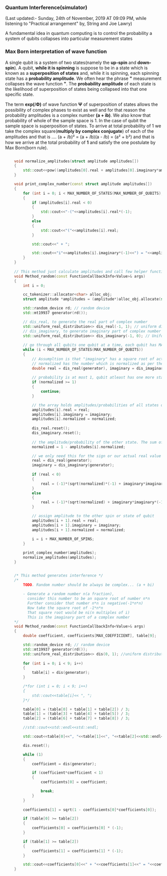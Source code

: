 ### Quantum Interference(simulator)

(Last updated:- Sunday, 24th of November, 2019 AT 09:09 PM, while listening to "Practical arrangement" by, String and Joe Lawry)

A fundamental idea in quantum computing is to control the probability a system of qubits collapses into particular measurement states

### Max Born interpretation of wave function

A single qubit is a system of two states(namely the **up-spin** and **down-spin**). A qubit, **while it is spinning** is suppose to be in a state which is known as a **superposition of states** and, while it is spinning, each spinning state has a __probability amplitude__.  We often hear the phrase **"** measurement collapses the wave function **"**. The __probability amplitude__ of each state is the likelihood of superposition of states being collapsed into that one specific state. 

The term **exp(&ImaginaryI;&Phi;)** of wave function **&Psi;** of superposition of states allows the possibility of complex phases to exist as well and for that reason the probability amplitudes is a complex number **(a + ib)**. We also know that probability of whole of the sample space is 1. In the case of qubit the sample space is superposition of states. To arrive at total probability of 1 we take the complex square(**multiply by complex conjugate**) of each of the amplitudes and that is .... (a + &ImaginaryI;b)&sup2; = (a + &ImaginaryI;b)(a - &ImaginaryI;b) = (a&sup2; + b&sup2;)  and that is how we arrive at the total probability of **1**  and satisfy the one postulate by Max Born(born rule).

```cpp

    void normalize_amplitudes(struct amplitude amplitudes[])
    {        
        std::cout<<pow((amplitudes[0].real + amplitudes[0].imaginary*amplitudes[0].imaginary*(-1)), 2) + pow((amplitudes[1].real + amplitudes[1].imaginary*amplitudes[1].imaginary*(-1)), 2)<<std::endl;
    }    

    void print_complex_number(const struct amplitude amplitudes[])    
    {
        for (int i = 0; i < MAX_NUMBER_OF_STATES(MAX_NUMBER_OF_QUBITS); i++)
        {
            if (amplitudes[i].real < 0)
            {
                std::cout<<"-("<<amplitudes[i].real*(-1);
            }
            else 
            {
                std::cout<<"("<<amplitudes[i].real;
            }

            std::cout<<" + ";

            std::cout<<"i"<<amplitudes[i].imaginary*(-1)<<") = "<<amplitudes[i].normalized<<", real = "<<amplitudes[i].real<<", imaginary =  "<<amplitudes[i].imaginary<<std::endl;            
        }
    }
    
    // This method just calculate amplitudes and call few helper functions to display them
    void Method_random(const FunctionCallbackInfo<Value>& args)
    {
        int i = 0;

        cc_tokenizer::allocator<char> alloc_obj;
        struct amplitude *amplitudes = (amplitude*)alloc_obj.allocate(sizeof(amplitude)*MAX_NUMBER_OF_STATES(MAX_NUMBER_OF_QUBITS));

        std::random_device rd; // random device
        std::mt19937 generator(rd()); 

        // dis_real, to generate the real part of complex number
        std::uniform_real_distribution<> dis_real(-1, 1); // uniform distribution between -1 and 1, for real part of the complex number
        // dis_imaginary, to generate imaginary part of complex number and that number is assumed to be square root of actual imaginary part of complex number
        std::uniform_real_distribution<> dis_imaginary(-1, 0); // Uniform distribution between -1 and 0, for imaginary part of the complex number. This part is always negative unlike part of complex number which is real. The real part can be negative as well as negative
        
        // go through all qubits one qubit at a time, each qubit has MAX_NUMBER_OF_SPINS states 
        while (i < MAX_NUMBER_OF_STATES(MAX_NUMBER_OF_QUBITS))
        {
            // Assumpltion is that "imaginary" has a square root of actual imaginary portion of complex number
            // normalized has the number which is normalized as per the "born rule" about probability wave 
            double real = dis_real(generator), imaginary = dis_imaginary(generator), normalized = ((real + imaginary*imaginary*(-1))*(real + imaginary*imaginary*(-1)));
            
            // probability is at most 1, qubit atleast has one more state which needs its amplitude to get assigned/calculated
            if (normalized >= 1)
            {
                continue;
            }

            // the array holds amplitudes/probabilities of all states of a qubit            
            amplitudes[i].real = real;
            amplitudes[i].imaginary = imaginary;            
            amplitudes[i].normalized = normalized;
                        
            dis_real.reset();
            dis_imaginary.reset();
            
            // the amplitude/probability of the other state. The sum of all amplitudes/probabilities assigned to all states one state at a time has to be 1
            normalized = 1 - amplitudes[i].normalized;

            // we only need this for the sign or our actual real value which for now is hidden in the value of "normalized"    
            real = dis_real(generator);            
            imaginary = dis_imaginary(generator);
                            
            if (real < 0)
            {
                real = (-1)*(sqrt(normalized)*(-1) + imaginary*imaginary*(-1));                 
            }
            else
            {                    
                real = (-1)*(sqrt(normalized) + imaginary*imaginary*(-1));                
            }

            // assign amplitude to the other spin or state of qubit    
            amplitudes[i + 1].real = real;
            amplitudes[i + 1].imaginary = imaginary;
            amplitudes[i + 1].normalized = normalized;
                        
            i = i + MAX_NUMBER_OF_SPINS;
        } 

        print_complex_number(amplitudes);
        normalize_amplitudes(amplitudes); 
    }    


```


```cpp

    /* This method generates interference */
    /*
        TODO. Random number should be always be complex... (a + bi)
        
        - Generate a random number n(a fraction), 
          consider this number to be an square root of number n*n 
          Further consider that number n*n is negative(-1*n*n) 
          Now take the square root of -1*n*n 
          That square root would be ni(n multiples of i) 
          This is the imaginary part of a complex number   	
    */
    void Method_random(const FunctionCallbackInfo<Value>& args)
    {        
        double coefficient, coefficients[MAX_COEFFICIENT], table[9];

        std::random_device rd; // random device
        std::mt19937 generator(rd()); 
        std::uniform_real_distribution<> dis(0, 1); //uniform distribution between 0 and 1
        
        for (int i = 0; i < 9; i++)
        {
            table[i] = dis(generator);
        }

        /*for (int i = 0; i < 9; i++)
        {
            std::cout<<table[i]<< ", ";
        }*/

        table[0] = (table[0] + table[1] + table[2]) / 3;
        table[1] = (table[3] + table[4] + table[5]) / 3;
        table[2] = (table[6] + table[7] + table[8]) / 3;

        //std::cout<<std::endl<<std::endl;

        std::cout<<table[0]<<", "<<table[1]<<", "<<table[2]<<std::endl<<std::endl;

        dis.reset();

        while (1)
        {              
            coefficient = dis(generator);

            if (coefficient*coefficient < 1)
            {
                coefficients[0] = coefficient;

                break;                
            }            
        }
        
        coefficients[1] = sqrt(1 - coefficients[0]*coefficients[0]);

        if (table[0] >= table[2])
        {
            coefficients[0] = coefficients[0] * (-1);
        }

        if (table[1] >= table[2])
        {
            coefficients[1] = coefficients[1] * (-1);
        }

        std::cout<<coefficients[0]<<" + "<<coefficients[1]<<" = "<<coefficients[0]*coefficients[0] + coefficients[1]*coefficients[1]<<std::endl;                
    }

````


    
